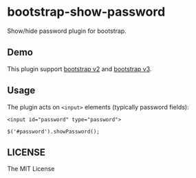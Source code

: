 bootstrap-show-password
=======================

Show/hide password plugin for bootstrap.

## Demo

This plugin support [bootstrap v2](http://wenzhixin.net.cn/p/bootstrap-show-password/v2.html)
and [bootstrap v3](http://wenzhixin.net.cn/p/bootstrap-show-password/v3.html).

## Usage

The plugin acts on ```<input>``` elements (typically password fields):

```
<input id="password" type="password">
```

```
$('#password').showPassword();
```

## LICENSE

The MIT License
